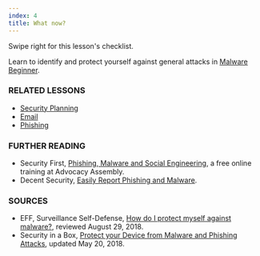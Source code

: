 ```yaml
---
index: 4
title: What now?
---
```

Swipe right for this lesson's checklist.

Learn to identify and protect yourself against general attacks in [Malware Beginner](umbrella://information/malware/beginner).

### RELATED LESSONS

*   [Security Planning](umbrella://assess-your-risk/security-planning)
*   [Email](umbrella://communications/email)
*   [Phishing](umbrella://communications/phishing)

### FURTHER READING

*   Security First, [Phishing, Malware and Social Engineering](https://advocacyassembly.org/en/courses/30/#/chapter/1/lesson/1), a free online training at Advocacy Assembly.  
*	Decent Security, [Easily Report Phishing and Malware](https://decentsecurity.com/#/malware-web-and-phishing-investigation/).

### SOURCES

*   EFF, Surveillance Self-Defense, [How do I protect myself against malware?](https://ssd.eff.org/en/module/how-do-i-protect-myself-against-malware), reviewed August 29, 2018.
*   Security in a Box, [Protect your Device from Malware and Phishing Attacks](https://securityinabox.org/en/guide/malware/), updated May 20, 2018.